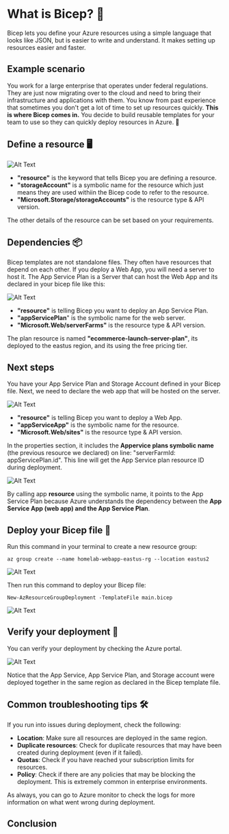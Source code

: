 # What is Bicep? 🦾

Bicep lets you define your Azure resources using a simple language that looks like JSON, but is easier to write and understand. It makes setting up resources easier and faster. 

## Example scenario

You work for a large enterprise that operates under federal regulations. They are just now migrating over to the cloud and need to bring their infrastructure and applications with them. You know from past experience that sometimes you don't get a lot of time to set up resources quickly. **This is where Bicep comes in.** You decide to build reusable templates for your team to use so they can quickly deploy resources in Azure. 🛫

## Define a resource 🖥️
![Alt Text](https://i.imgur.com/O5AZ07N.png)
+ **"resource"** is the keyword that tells Bicep you are defining a resource.
+ **"storageAccount"** is a symbolic name for the resource which just means they are used withiin the Bicep code to refer to the resource. 
+ **"Microsoft.Storage/storageAccounts"** is the resource type & API version.

The other details of the resource can be set based on your requirements. 

## Dependencies 📦

Bicep templates are not standalone files. They often have resources that depend on each other. If you deploy a Web App, you will need a server to host it. The App Service Plan is a Server that can host the Web App and its declared in your bicep file like this:

![Alt Text](https://i.imgur.com/tUvs3jT.png)
+ **"resource"** is telling Bicep you want to deploy an App Service Plan.
+ **"appServicePlan**" is the symbolic name for the web server. 
+ **"Microsoft.Web/serverFarms"** is the resource type & API version.

The plan resource is named **"ecommerce-launch-server-plan"**, its deployed to the eastus region, and its using the free pricing tier.

## Next steps
You have your App Service Plan and Storage Account defined in your Bicep file. Next, we need to declare the web app that will be hosted on the server. 

![Alt Text](https://i.imgur.com/yveqMnm.png)
+ **"resource"** is telling Bicep you want to deploy a Web App.
+ **"appServiceApp"** is the symbolic name for the resource.
+ **"Microsoft.Web/sites"** is the resource type & API version.


In the properties section, it includes the **Appervice plans symbolic name** (the previous resource we declared) on line: "serverFarmId: appServicePlan.id". This line will get the App Service plan resource ID during deployment. 

![Alt Text](https://i.imgur.com/4qfsIJe.png)

By calling app **resource** using the symbolic name, it points to the App Service Plan because Azure understands the dependency between the **App Service App (web app) and the App Service Plan**.

## Deploy your Bicep file 🚀

Run this command in your terminal to create a new resource group:
```
az group create --name homelab-webapp-eastus-rg --location eastus2
```

![Alt Text](https://i.imgur.com/PPVTIG7.png)

Then run this command to deploy your Bicep file:
```
New-AzResourceGroupDeployment -TemplateFile main.bicep
```

![Alt Text](https://i.imgur.com/DXRdrgn.png)

## Verify your deployment 🧐

You can verify your deployment by checking the Azure portal.

![Alt Text](https://i.imgur.com/seREQzD.png)

Notice that the App Service, App Service Plan, and Storage account were deployed together in the same region as declared in the Bicep template file. 

## Common troubleshooting tips 🛠   

If you run into issues during deployment, check the following:
+ **Location**: Make sure all resources are deployed in the same region.
+ **Duplicate resources**: Check for duplicate resources that may have been created during deployment (even if it failed).
+ **Quotas**: Check if you have reached your subscription limits for resources.
+ **Policy**: Check if there are any policies that may be blocking the deployment. This is extremely common in enterprise environments. 

As always, you can go to Azure monitor to check the logs for more information on what went wrong during deployment.

## Conclusion 

